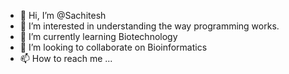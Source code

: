 - 👋 Hi, I’m @Sachitesh
- 👀 I’m interested in understanding the way programming works.
- 🌱 I’m currently learning Biotechnology
- 💞️ I’m looking to collaborate on Bioinformatics
- 📫 How to reach me ...

<!---
Sachitesh/Sachitesh is a ✨ special ✨ repository because its `README.md` (this file) appears on your GitHub profile.
You can click the Preview link to take a look at your changes.
--->
